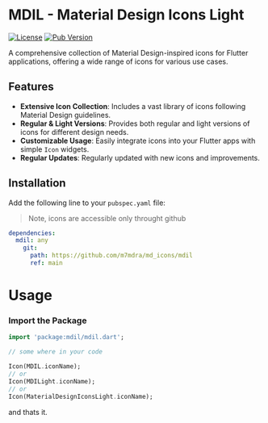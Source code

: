 # MDIL - Material Design Icons Light

[![License](https://img.shields.io/badge/license-Apache%202.0-blue.svg)](https://www.apache.org/licenses/LICENSE-2.0)
[![Pub Version](https://img.shields.io/pub/v/md_icons)](https://pub.dev/packages/md_icons)


A comprehensive collection of Material Design-inspired icons for Flutter applications, offering a wide range of icons for various use cases.

## Features

- **Extensive Icon Collection**: Includes a vast library of icons following Material Design guidelines.
- **Regular & Light Versions**: Provides both regular and light versions of icons for different design needs.
- **Customizable Usage**: Easily integrate icons into your Flutter apps with simple `Icon` widgets.
- **Regular Updates**: Regularly updated with new icons and improvements.

## Installation

Add the following line to your `pubspec.yaml` file:

> Note, icons are accessible only throught github

```yaml
dependencies:
  mdil: any
    git: 
      path: https://github.com/m7mdra/md_icons/mdil
      ref: main
```
# Usage
### Import the Package

```dart
import 'package:mdil/mdil.dart';

// some where in your code

Icon(MDIL.iconName);
// or
Icon(MDILight.iconName); 
// or
Icon(MaterialDesignIconsLight.iconName); 

```

and thats it.
